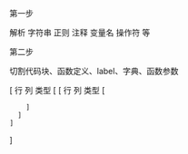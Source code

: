 第一步

  解析
    字符串
    正则
    注释
    变量名
    操作符
  等

第二步

  切割代码块、函数定义、label、字典、函数参数

  [
    行
    列
    类型
    [
      [
        行
        列
        类型
        [

        ]
      ]
    ]
  ]
